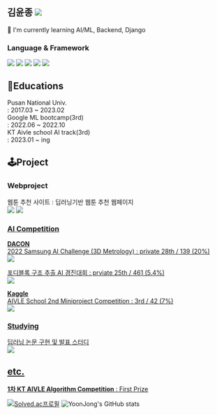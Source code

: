 김윤종 <a href="https://americanoisice.tistory.com/" target="_blank"><img src="https://img.shields.io/badge/americanoisice-20C997?style=flat&logo=Tistory&logoColor=6f4f28"/></a>
---
🐧 I'm currently learning AI/ML, Backend, Django
### Language & Framework
<img src="https://img.shields.io/badge/Python-3776AB?style=flat&logo=Python&logoColor=white"/> <img src="https://img.shields.io/badge/C++-00599C?style=flat&logo=C%2B%2B&logoColor=white"/> <img src="https://img.shields.io/badge/Django-092E20?style=flat&logo=Django&logoColor=white"/> <img src="https://img.shields.io/badge/PyTorch-EE4C2C?style=flat&logo=PyTorch&logoColor=white"/> <img src="https://img.shields.io/badge/docker-2496ED?style=flat&logo=Docker&logoColor=white"/>
## 🏫Educations
Pusan National Univ.
<br>: 2017.03 ~ 2023.02
<br>Google ML bootcamp(3rd)
<br>: 2022.06 ~ 2022.10
<br>KT Aivle school AI track(3rd)
<br>: 2023.01 ~ ing
## 🕹️Project
### Webproject
웹툰 추천 사이트 : 딥러닝기반 웹툰 추천 웹페이지
<br> <a href="https://github.com/kyj098707/recommendations_for_webtoons" target="_blank"><img src="https://img.shields.io/badge/깃헙 레포지토리-000000?style=flat&logo=Github&logoColor=6f4f28"/></a>
<a href="http://kt-aivle.iptime.org:64000/series/service_test/" target="_blank"><img src="https://img.shields.io/badge/배포 사이트-20C997?style=flat&logoColor=6f4f28"/>
### AI Competition
**DACON**
<br>2022 Samsung AI Challenge (3D Metrology) : private 28th / 139 (20%)
<br><a href="https://dacon.io/competitions/official/235954/overview/description" target="_blank"><img src="https://img.shields.io/badge/데이콘 사이트-00599C?style=flat&logo=Dacon&logoColor=white"/> 

포디블록 구조 추출 AI 경진대회 : prviate 25th / 461 (5.4%)
<br><a href="https://dacon.io/competitions/official/236046/overview/description" target="_blank"><img src="https://img.shields.io/badge/데이콘 사이트-00599C?style=flat&logo=Dacon&logoColor=white"/> 
 
 **Kaggle**
<br>AIVLE School 2nd Miniproject Competition : 3rd / 42 (7%)
<br><a href="https://www.kaggle.com/competitions/aivle3mini2/" target="_blank"><img src="https://img.shields.io/badge/캐글 사이트-00599C?style=flat&logo=Kaggle&logoColor=white"/> 

### Studying
딥러닝 논문 구현 및 발표 스터디
<br><a href="https://www.notion.so/gkswns3708/AI-DL-Study-e5cc40f62b86422b9967e48d246aba88" target="_blank"><img src="https://img.shields.io/badge/STUDY-000000?style=flat&logo=Notion&logoColor=white"/> 

## etc.
**1차 KT AIVLE Algorithm Competition** : First Prize


[![Solved.ac프로필](http://mazassumnida.wtf/api/v2/generate_badge?boj=americanoisice)](https://solved.ac/americanoisice)
![YoonJong's GitHub stats](https://github-readme-stats.vercel.app/api?username=kyj098707&theme=vue&show_icons=true)
